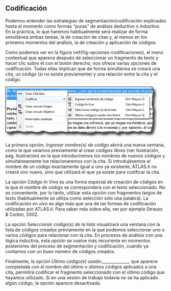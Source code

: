 ## Codificación

Podemos entender las estrategias de segmentación/codificación explicadas hasta el momento como formas “puras” de análisis deductivo o inductivo. En la práctica, lo que haremos habitualmente será realizar de forma simultánea ambas tareas, la de creación de citas y, al menos en los primeros momentos del análisis, la de creación y aplicación de códigos.

Como podemos ver en la figura \ref{fig-opciones-codificaciones}, el menú contextual que aparece después de seleccionar un fragmento de texto y hacer clic sobre él con el botón derecho, nos ofrece varias opciones de codificación. Todas ellas implican que de forma simultánea se creará una cita, un código (si no existe previamente) y una relación entre la cita y el código.

![Opciones de codificación\label{fig-opciones-codificaciones}](images/image-063.png)

La primera opción, *Ingresar nombre(s) de código* abrirá una nueva ventana, como la que veíamos previamente al crear *códigos libres* (ver Ilustración, pág. Ilustración) en la que introduciremos los nombres de nuevos códigos y simultáneamente los relacionaremos con la cita. Si introdujésemos el nombre de un código exactamente igual a uno ya existente, ATLAS.ti no creará uno nuevo, sino que utilizará el que ya existe para codificar la cita.

La opción *Código In Vivo* es una forma especial de creación de códigos en la que el nombre de código se corresponderá con el texto seleccionado. No es conveniente, por lo tanto, utilizar esta opción con fragmentos largos de texto (habitualmente se utiliza como selección sólo una palabra). La codificación *en vivo* es algo más que una de las formas de codificación utilizadas por ATLAS.ti. Para saber más sobre ella, ver por ejemplo Strauss & Corbin, 2002.

La opción *Seleccionar código(s) de la lista* visualizará una ventana con la lista de códigos creados previamente en la que podemos seleccionar uno o varios códigos para relacionar con la cita. En procesos de análisis con una lógica inductiva, esta opción se vuelve más recurrente en momentos posteriores del proceso de segmentación y codificación, cuando ya contamos con un buen número de códigos creados.

Finalmente, la opción *Último código(s) usado:\_\_\_\_\_\_\_\_\_\_\_\_\_,* que aparece completada con el nombre del último o últimos códigos aplicados a una cita, permitirá codificar el fragmento seleccionado con el último código que hayamos utilizado. Si en una sesión de trabajo todavía no se ha aplicado algún código, la opción aparece desactivada.

